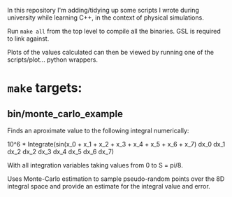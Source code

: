 In this repository I'm adding/tidying up some scripts I wrote during
university while learning C++, in the context of physical simulations.

Run `make all` from the top level to compile all the binaries. GSL is
required to link against.

Plots of the values calculated can then be viewed by running one of the
scripts/plot... python wrappers.

`make` targets:
===============

bin/monte_carlo_example
-----------------------
Finds an aproximate value to the following integral numerically:

10^6 * Integrate(sin(x_0 + x_1 + x_2 + x_3 + x_4 + x_5 + x_6 + x_7)
                 dx_0 dx_1 dx_2 dx_2 dx_3 dx_4 dx_5 dx_6 dx_7)

With all integration variables taking values from 0 to S = pi/8.

Uses Monte-Carlo estimation to sample pseudo-random points over the 8D
integral space and provide an estimate for the integral value and error.
